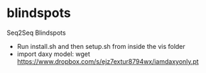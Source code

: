 # blindspots
Seq2Seq Blindspots

* Run install.sh and then setup.sh from inside the vis folder
* import daxy model: wget https://www.dropbox.com/s/ejz7extur8794wx/iamdaxyonly.pt
